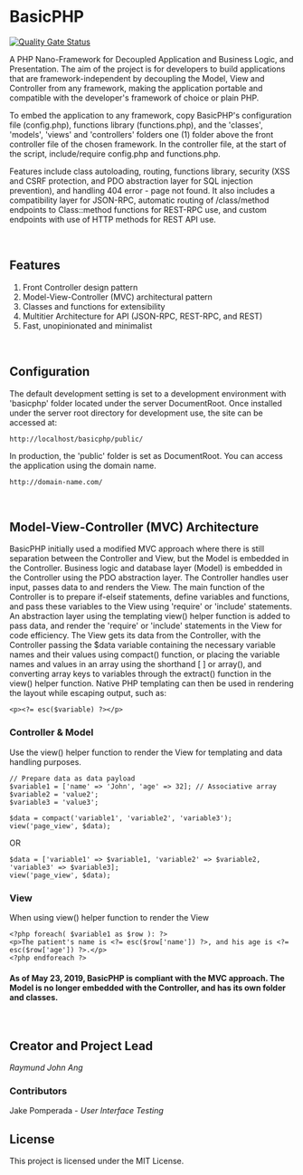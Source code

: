 # BasicPHP

[![Quality Gate Status](https://sonarcloud.io/api/project_badges/measure?project=basicphp&metric=alert_status)](https://sonarcloud.io/dashboard?id=basicphp)

A PHP Nano-Framework for Decoupled Application and Business Logic, and Presentation. The aim of the project is for developers to build applications that are framework-independent by decoupling the Model, View and Controller from any framework, making the application portable and compatible with the developer's framework of choice or plain PHP.

To embed the application to any framework, copy BasicPHP's configuration file (config.php), functions library (functions.php), and the 'classes', 'models', 'views' and 'controllers' folders one (1) folder above the front controller file of the chosen framework. In the controller file, at the start of the script, include/require config.php and functions.php.

Features include class autoloading, routing, functions library, security (XSS and CSRF protection, and PDO abstraction layer for SQL injection prevention), and handling 404 error - page not found. It also includes a compatibility layer for JSON-RPC, automatic routing of /class/method endpoints to Class::method functions for REST-RPC use, and custom endpoints with use of HTTP methods for REST API use.

<br />

## Features

1. Front Controller design pattern
2. Model-View-Controller (MVC) architectural pattern
3. Classes and functions for extensibility
4. Multitier Architecture for API (JSON-RPC, REST-RPC, and REST)
5. Fast, unopinionated and minimalist

<br />

## Configuration

The default development setting is set to a development environment with 'basicphp' folder located under the server DocumentRoot. Once installed under the server root directory for development use, the site can be accessed at:

```
http://localhost/basicphp/public/
```

In production, the 'public' folder is set as DocumentRoot. You can access the application using the domain name.

```
http://domain-name.com/
```
<br />

## Model-View-Controller (MVC) Architecture

BasicPHP initially used a modified MVC approach where there is still separation between the Controller and View, but the Model is embedded in the Controller. Business logic and database layer (Model) is embedded in the Controller using the PDO abstraction layer. The Controller handles user input, passes data to and renders the View. The main function of the Controller is to prepare if-elseif statements, define variables and functions, and pass these variables to the View using 'require' or 'include' statements. An abstraction layer using the templating view() helper function is added to pass data, and render the 'require' or 'include' statements in the View for code efficiency. The View gets its data from the Controller, with the Controller passing the $data variable containing the necessary variable names and their values using compact() function, or placing the variable names and values in an array using the shorthand [ ] or array(), and converting array keys to variables through the extract() function in the view() helper function. Native PHP templating can then be used in rendering the layout while escaping output, such as:

```
<p><?= esc($variable) ?></p>
```

### Controller & Model

Use the view() helper function to render the View for templating and data handling purposes.

```
// Prepare data as data payload
$variable1 = ['name' => 'John', 'age' => 32]; // Associative array
$variable2 = 'value2';
$variable3 = 'value3';

$data = compact('variable1', 'variable2', 'variable3');
view('page_view', $data);
```

OR

```
$data = ['variable1' => $variable1, 'variable2' => $variable2, 'variable3' => $variable3];
view('page_view', $data);
```

### View

When using view() helper function to render the View

```
<?php foreach( $variable1 as $row ): ?>
<p>The patient's name is <?= esc($row['name']) ?>, and his age is <?= esc($row['age']) ?>.</p>
<?php endforeach ?>
```

#### As of May 23, 2019, BasicPHP is compliant with the MVC approach. The Model is no longer embedded with the Controller, and has its own folder and classes.

<br />

## Creator and Project Lead

*Raymund John Ang*

### Contributors

Jake Pomperada - *User Interface Testing*

## License

This project is licensed under the MIT License.
